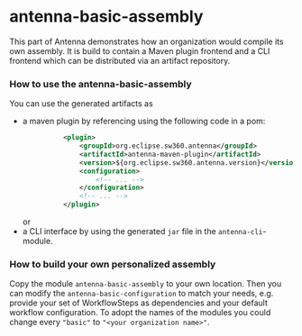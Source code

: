 # antenna-basic-assembly

This part of Antenna demonstrates how an organization would compile its own assembly.
It is build to contain a Maven plugin frontend and a CLI frontend which can be distributed via an artifact repository.

### How to use the antenna-basic-assembly
You can use the generated artifacts as
- a maven plugin by referencing using the following code in a pom:
  ```xml
            <plugin>
                <groupId>org.eclipse.sw360.antenna</groupId>
                <artifactId>antenna-maven-plugin</artifactId>
                <version>${org.eclipse.sw360.antenna.version}</version>
                <configuration>
                    <!-- ... -->
                </configuration>
                <!-- ... -->
            </plugin>
  ```
  or
- a CLI interface by using the generated `jar` file in the `antenna-cli`-module.

### How to build your own personalized assembly
Copy the module `antenna-basic-assembly` to your own location. Then you can modify the `antenna-basic-configuration` to match your needs, e.g. provide your set of WorkflowSteps as dependencies and your default workflow configuration.
To adopt the names of the modules you could change every `"basic"` to `"<your organization name>"`.